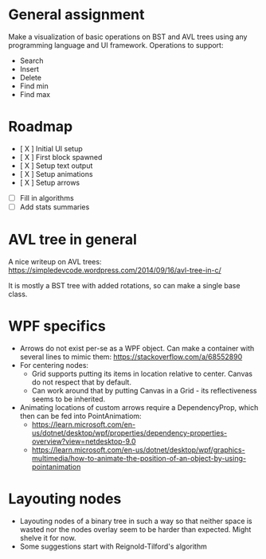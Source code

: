 # General assignment
Make a visualization of basic operations on BST and AVL trees using any programming language and UI framework.
Operations to support:
- Search
- Insert
- Delete
- Find min
- Find max

# Roadmap
- [ X ] Initial UI setup
- [ X ] First block spawned
- [ X ] Setup text output
- [ X ] Setup animations
- [ X ] Setup arrows
- [   ] Fill in algorithms
- [   ] Add stats summaries

# AVL tree in general
A nice writeup on AVL trees: https://simpledevcode.wordpress.com/2014/09/16/avl-tree-in-c/

It is mostly a BST tree with added rotations, so can make a single base class.

# WPF specifics
- Arrows do not exist per-se as a WPF object. Can make a container with several lines to mimic them:
  https://stackoverflow.com/a/68552890
- For centering nodes:
  - Grid supports putting its items in location relative to center. Canvas do not respect that by default.
  - Can work around that by putting Canvas in a Grid - its reflectiveness seems to be inherited.
- Animating locations of custom arrows require a DependencyProp, which then can be fed into PointAnimatiom: 
  - https://learn.microsoft.com/en-us/dotnet/desktop/wpf/properties/dependency-properties-overview?view=netdesktop-9.0
  - https://learn.microsoft.com/en-us/dotnet/desktop/wpf/graphics-multimedia/how-to-animate-the-position-of-an-object-by-using-pointanimation

# Layouting nodes
- Layouting nodes of a binary tree in such a way so that neither space is wasted nor the nodes overlay seem to be harder than expected. Might shelve it for now.
- Some suggestions start with Reignold-Tilford's algorithm